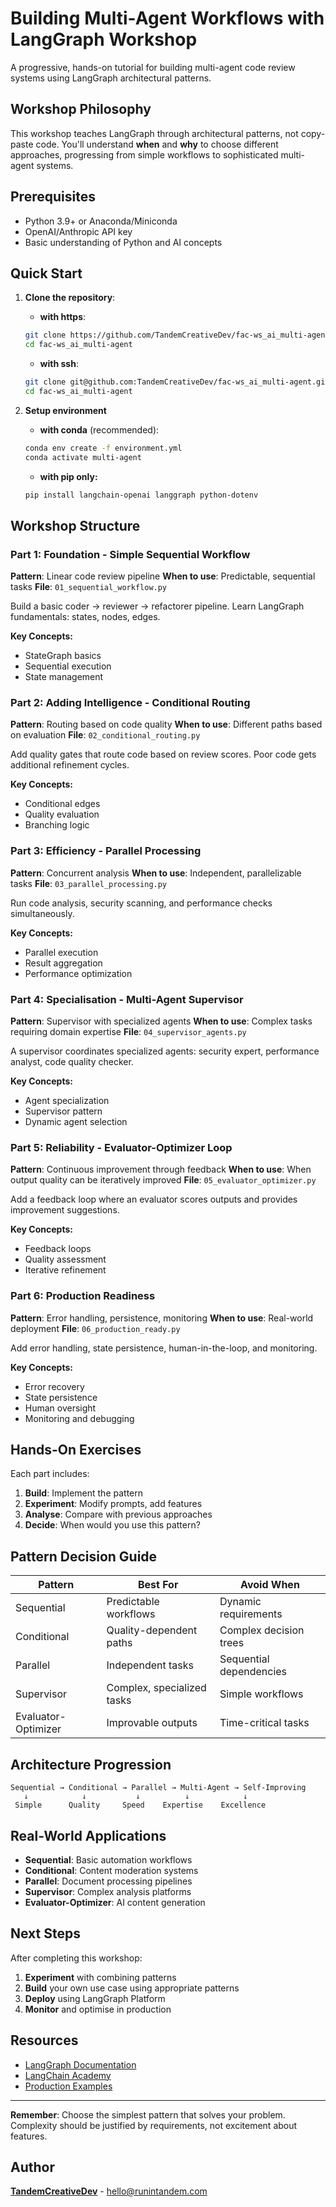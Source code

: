 # Building Multi-Agent Workflows with LangGraph Workshop

A progressive, hands-on tutorial for building multi-agent code review systems using LangGraph architectural patterns.

## Workshop Philosophy

This workshop teaches LangGraph through architectural patterns, not copy-paste code. You'll understand **when** and **why** to choose different approaches, progressing from simple workflows to sophisticated multi-agent systems.

## Prerequisites

- Python 3.9+ or Anaconda/Miniconda
- OpenAI/Anthropic API key
- Basic understanding of Python and AI concepts

## Quick Start

1. **Clone the repository**:

   - **with https**:

   ```bash
   git clone https://github.com/TandemCreativeDev/fac-ws_ai_multi-agent.git
   cd fac-ws_ai_multi-agent
   ```

   - **with ssh**:

   ```bash
   git clone git@github.com:TandemCreativeDev/fac-ws_ai_multi-agent.git
   cd fac-ws_ai_multi-agent
   ```

2. **Setup environment**

   - **with conda** (recommended):

   ```bash
   conda env create -f environment.yml
   conda activate multi-agent
   ```

   - **with pip only:**

   ```bash
   pip install langchain-openai langgraph python-dotenv
   ```

## Workshop Structure

### Part 1: Foundation - Simple Sequential Workflow

**Pattern**: Linear code review pipeline
**When to use**: Predictable, sequential tasks
**File**: `01_sequential_workflow.py`

Build a basic coder → reviewer → refactorer pipeline. Learn LangGraph fundamentals: states, nodes, edges.

**Key Concepts:**

- StateGraph basics
- Sequential execution
- State management

### Part 2: Adding Intelligence - Conditional Routing

**Pattern**: Routing based on code quality
**When to use**: Different paths based on evaluation
**File**: `02_conditional_routing.py`

Add quality gates that route code based on review scores. Poor code gets additional refinement cycles.

**Key Concepts:**

- Conditional edges
- Quality evaluation
- Branching logic

### Part 3: Efficiency - Parallel Processing

**Pattern**: Concurrent analysis
**When to use**: Independent, parallelizable tasks
**File**: `03_parallel_processing.py`

Run code analysis, security scanning, and performance checks simultaneously.

**Key Concepts:**

- Parallel execution
- Result aggregation
- Performance optimization

### Part 4: Specialisation - Multi-Agent Supervisor

**Pattern**: Supervisor with specialized agents
**When to use**: Complex tasks requiring domain expertise
**File**: `04_supervisor_agents.py`

A supervisor coordinates specialized agents: security expert, performance analyst, code quality checker.

**Key Concepts:**

- Agent specialization
- Supervisor pattern
- Dynamic agent selection

### Part 5: Reliability - Evaluator-Optimizer Loop

**Pattern**: Continuous improvement through feedback
**When to use**: When output quality can be iteratively improved
**File**: `05_evaluator_optimizer.py`

Add a feedback loop where an evaluator scores outputs and provides improvement suggestions.

**Key Concepts:**

- Feedback loops
- Quality assessment
- Iterative refinement

### Part 6: Production Readiness

**Pattern**: Error handling, persistence, monitoring
**When to use**: Real-world deployment
**File**: `06_production_ready.py`

Add error handling, state persistence, human-in-the-loop, and monitoring.

**Key Concepts:**

- Error recovery
- State persistence
- Human oversight
- Monitoring and debugging

## Hands-On Exercises

Each part includes:

1. **Build**: Implement the pattern
2. **Experiment**: Modify prompts, add features
3. **Analyse**: Compare with previous approaches
4. **Decide**: When would you use this pattern?

## Pattern Decision Guide

| Pattern             | Best For                   | Avoid When              |
| ------------------- | -------------------------- | ----------------------- |
| Sequential          | Predictable workflows      | Dynamic requirements    |
| Conditional         | Quality-dependent paths    | Complex decision trees  |
| Parallel            | Independent tasks          | Sequential dependencies |
| Supervisor          | Complex, specialized tasks | Simple workflows        |
| Evaluator-Optimizer | Improvable outputs         | Time-critical tasks     |

## Architecture Progression

```
Sequential → Conditional → Parallel → Multi-Agent → Self-Improving
   ↓            ↓           ↓          ↓            ↓
 Simple      Quality     Speed    Expertise    Excellence
```

## Real-World Applications

- **Sequential**: Basic automation workflows
- **Conditional**: Content moderation systems
- **Parallel**: Document processing pipelines
- **Supervisor**: Complex analysis platforms
- **Evaluator-Optimizer**: AI content generation

## Next Steps

After completing this workshop:

1. **Experiment** with combining patterns
2. **Build** your own use case using appropriate patterns
3. **Deploy** using LangGraph Platform
4. **Monitor** and optimise in production

## Resources

- [LangGraph Documentation](https://langchain-ai.github.io/langgraph/)
- [LangChain Academy](https://github.com/langchain-ai/langchain-academy)
- [Production Examples](https://blog.langchain.dev/top-5-langgraph-agents-in-production-2024/)

---

**Remember**: Choose the simplest pattern that solves your problem. Complexity should be justified by requirements, not excitement about features.

## Author

[**TandemCreativeDev**](https://github.com/TandemCreativeDev) - hello@runintandem.com
